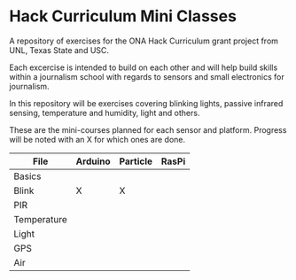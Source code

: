 # Hack Curriculum Mini Classes
A repository of exercises for the ONA Hack Curriculum grant project from UNL, Texas State and USC.

Each excercise is intended to build on each other and will help build skills within a journalism school with regards to sensors and small electronics for journalism.

In this repository will be exercises covering blinking lights, passive infrared sensing, temperature and humidity, light and others.

These are the mini-courses planned for each sensor and platform. Progress will be noted with an X for which ones are done. 

|File|Arduino|Particle|RasPi|
|----|-------|-----|-----|
|Basics|||||
|Blink|X|X||
|PIR||||
|Temperature||||
|Light||||
|GPS||||
|Air||||